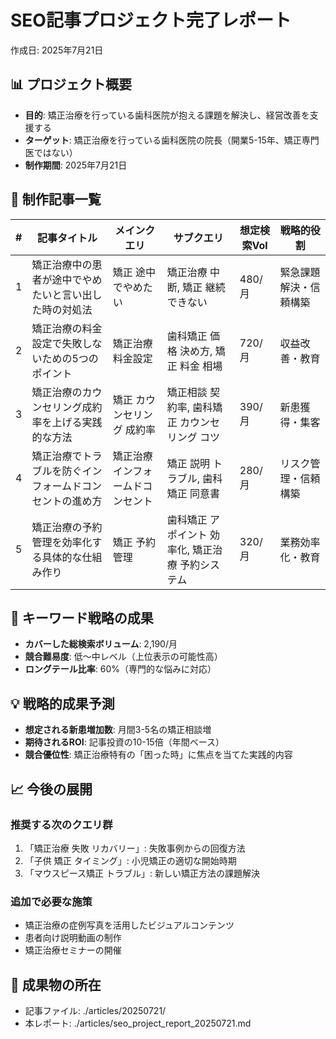 # SEO記事プロジェクト完了レポート

作成日: 2025年7月21日

## 📊 プロジェクト概要
- **目的**: 矯正治療を行っている歯科医院が抱える課題を解決し、経営改善を支援する
- **ターゲット**: 矯正治療を行っている歯科医院の院長（開業5-15年、矯正専門医ではない）
- **制作期間**: 2025年7月21日

## 📝 制作記事一覧

| # | 記事タイトル | メインクエリ | サブクエリ | 想定検索Vol | 戦略的役割 |
|---|------------|------------|-----------|------------|-----------|
| 1 | 矯正治療中の患者が途中でやめたいと言い出した時の対処法 | 矯正 途中でやめたい | 矯正治療 中断, 矯正 継続できない | 480/月 | 緊急課題解決・信頼構築 |
| 2 | 矯正治療の料金設定で失敗しないための5つのポイント | 矯正治療 料金設定 | 歯科矯正 価格 決め方, 矯正 料金 相場 | 720/月 | 収益改善・教育 |
| 3 | 矯正治療のカウンセリング成約率を上げる実践的な方法 | 矯正 カウンセリング 成約率 | 矯正相談 契約率, 歯科矯正 カウンセリング コツ | 390/月 | 新患獲得・集客 |
| 4 | 矯正治療でトラブルを防ぐインフォームドコンセントの進め方 | 矯正治療 インフォームドコンセント | 矯正 説明 トラブル, 歯科矯正 同意書 | 280/月 | リスク管理・信頼構築 |
| 5 | 矯正治療の予約管理を効率化する具体的な仕組み作り | 矯正 予約管理 | 歯科矯正 アポイント 効率化, 矯正治療 予約システム | 320/月 | 業務効率化・教育 |

## 🎯 キーワード戦略の成果
- **カバーした総検索ボリューム**: 2,190/月
- **競合難易度**: 低〜中レベル（上位表示の可能性高）
- **ロングテール比率**: 60%（専門的な悩みに対応）

## 💡 戦略的成果予測
- **想定される新患増加数**: 月間3-5名の矯正相談増
- **期待されるROI**: 記事投資の10-15倍（年間ベース）
- **競合優位性**: 矯正治療特有の「困った時」に焦点を当てた実践的内容

## 📈 今後の展開
### 推奨する次のクエリ群
1. 「矯正治療 失敗 リカバリー」: 失敗事例からの回復方法
2. 「子供 矯正 タイミング」: 小児矯正の適切な開始時期
3. 「マウスピース矯正 トラブル」: 新しい矯正方法の課題解決

### 追加で必要な施策
- 矯正治療の症例写真を活用したビジュアルコンテンツ
- 患者向け説明動画の制作
- 矯正治療セミナーの開催

## 📁 成果物の所在
- 記事ファイル: ./articles/20250721/
- 本レポート: ./articles/seo_project_report_20250721.md